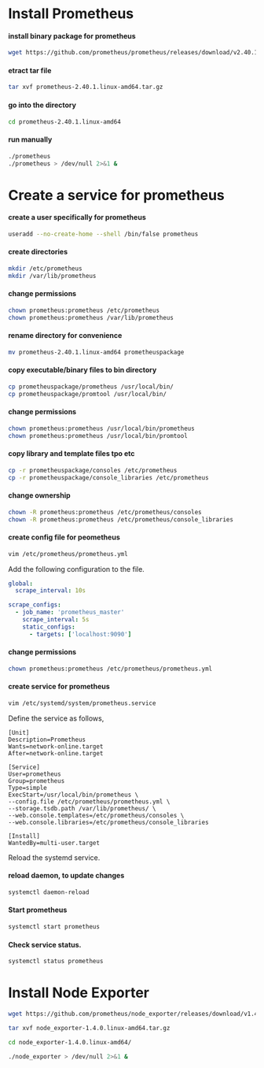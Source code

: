 # Install Prometheus
  #### install binary package for prometheus
  ```bash
  wget https://github.com/prometheus/prometheus/releases/download/v2.40.1/prometheus-2.40.1.linux-amd64.tar.gz
  ```

  #### etract tar file 
  ```bash
  tar xvf prometheus-2.40.1.linux-amd64.tar.gz
  ```

  #### go into the directory
  ```bash
  cd prometheus-2.40.1.linux-amd64
  ```
  
  #### run manually
  ```bash
  ./prometheus 
  ./prometheus > /dev/null 2>&1 &
  ```
  

# Create a service for prometheus
  #### create a user specifically for prometheus
  ```bash
  useradd --no-create-home --shell /bin/false prometheus
  ```
  
  #### create directories
  ```bash
  mkdir /etc/prometheus
  mkdir /var/lib/prometheus
  ```

  #### change permissions
  ```bash
  chown prometheus:prometheus /etc/prometheus
  chown prometheus:prometheus /var/lib/prometheus
  ```
  
  #### rename directory for convenience
  ```bash
  mv prometheus-2.40.1.linux-amd64 prometheuspackage
  ```

  #### copy executable/binary files to bin directory
  ```bash
  cp prometheuspackage/prometheus /usr/local/bin/
  cp prometheuspackage/promtool /usr/local/bin/
  ```

  #### change permissions
  ```bash
  chown prometheus:prometheus /usr/local/bin/prometheus
  chown prometheus:prometheus /usr/local/bin/promtool
  ```
  
  #### copy library and template files tpo etc 
  ```bash
  cp -r prometheuspackage/consoles /etc/prometheus
  cp -r prometheuspackage/console_libraries /etc/prometheus
  ```

  #### change ownership
  ```bash
  chown -R prometheus:prometheus /etc/prometheus/consoles
  chown -R prometheus:prometheus /etc/prometheus/console_libraries
  ```

  #### create config file for peometheus
  ```bash
  vim /etc/prometheus/prometheus.yml
  ```
  Add the following configuration to the file.

  ```yaml
  global:
    scrape_interval: 10s

  scrape_configs:
    - job_name: 'prometheus_master'
      scrape_interval: 5s
      static_configs:
        - targets: ['localhost:9090']
  ```

  #### change permissions
  ```bash
  chown prometheus:prometheus /etc/prometheus/prometheus.yml
  ```
  
  #### create service for prometheus
  ```bash
  vim /etc/systemd/system/prometheus.service
  ```
  Define the service as follows,

  ```text
  [Unit]
  Description=Prometheus
  Wants=network-online.target
  After=network-online.target

  [Service]
  User=prometheus
  Group=prometheus
  Type=simple
  ExecStart=/usr/local/bin/prometheus \
  --config.file /etc/prometheus/prometheus.yml \
  --storage.tsdb.path /var/lib/prometheus/ \
  --web.console.templates=/etc/prometheus/consoles \
  --web.console.libraries=/etc/prometheus/console_libraries

  [Install]
  WantedBy=multi-user.target
  ```

  Reload the systemd service.
  #### reload daemon, to update changes
  ```bash
  systemctl daemon-reload
  ```

  #### Start prometheus
  ```bash
  systemctl start prometheus
  ```

  #### Check service status.
  ```bash
  systemctl status prometheus
  ```


# Install Node Exporter

  ```bash
  wget https://github.com/prometheus/node_exporter/releases/download/v1.4.0/node_exporter-1.4.0.linux-amd64.tar.gz
  ```
  ```bash
  tar xvf node_exporter-1.4.0.linux-amd64.tar.gz 
  ```
  ```bash
  cd node_exporter-1.4.0.linux-amd64/
  ```
  ```bash
  ./node_exporter > /dev/null 2>&1 &
  ```


